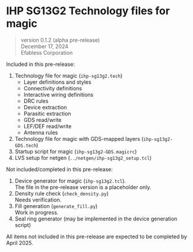 # IHP SG13G2 Technology files for magic

> version 0.1.2 (alpha pre-release)  
    December 17, 2024  
    Efabless Corporation

Included in this pre-release:

1. Technology file for magic (`ihp-sg13g2.tech`)
	* Layer definitions and styles
	* Connectivity definitions
	* Interactive wiring definitions
	* DRC rules
	* Device extraction
	* Parasitic extraction
	* GDS read/write
	* LEF/DEF read/write
	* Antenna rules
2. Technology file for magic with GDS-mapped layers (`ihp-sg13g2-GDS.tech`)
3. Startup script for magic (`ihp-sg13g2-GDS.magicrc`)
4. LVS setup for netgen (`../netgen/ihp-sg13g2_setup.tcl`)

Not included/completed in this pre-release:

1. Device generator for magic (`ihp-sg13g2.tcl`).  
   The file in the pre-release version is a placeholder only.
2. Density rule check (`check_density.py`)  
   Needs verification.
3. Fill generation (`generate_fill.py`)  
   Work in progress.
4. Seal ring generator (may be implemented in the device generation script)

All items not included in this pre-release are expected to be completed by April 2025.
